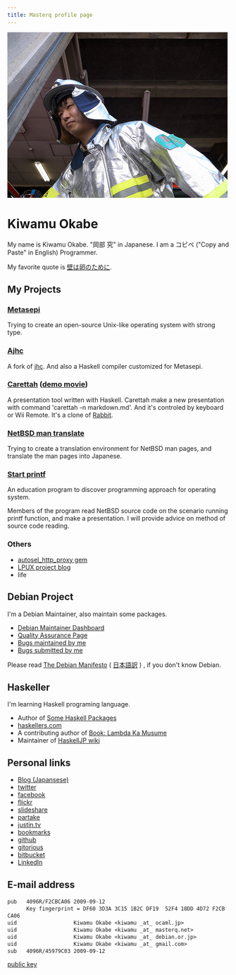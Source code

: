 ```yaml
---
title: Masterq profile page
---
```


<div class="figure">
<img alt="my face" src="images/kaketuke-masyo.jpg" onmouseover="this.src='images/yatta-ru.jpg';" onmouseout="this.src='images/kaketuke-masyo.jpg'" />
</div>

# Kiwamu Okabe

My name is Kiwamu Okabe. "岡部 究" in Japanese.
I am a コピペ ("Copy and Paste" in English) Programmer.

My favorite quote is
[壁は卵のために](http://www.haaretz.com/hasen/spages/1064909.html).

## My Projects

### [Metasepi](http://metasepi.org)

Trying to create an open-source Unix-like operating system with strong type.

### [Ajhc](http://ajhc.masterq.net)

A fork of [jhc](http://repetae.net/computer/jhc/).
And also a Haskell compiler customized for Metasepi.

### [Carettah](http://carettah.masterq.net) ([demo movie](http://vimeo.com/channels/carettah))

A presentation tool written with Haskell.
Carettah make a new presentation with command 'carettah -n markdown.md'.
And it's controled by keyboard or Wii Remote.
It's a clone of [Rabbit](http://rabbit-shockers.org/).

### [NetBSD man translate](http://netbsdman.masterq.net/)

Trying to create a translation environment for NetBSD man pages,
and translate the man pages into Japanese.

### [Start printf](http://start_printf.masterq.net/)

An education program to discover programming approach for operating system.

Members of the program read NetBSD source code on the scenario running printf function, and make a presentation.
I will provide advice on method of source code reading.

### Others

* [autosel_http_proxy gem](http://rubygems.org/gems/autosel_http_proxy)
* [LPUX project blog](http://lpux.wordpress.com/)
* life

## Debian Project

I'm a Debian Maintainer, also maintain some packages.

* [Debian Maintainer Dashboard](http://udd.debian.org/dmd.cgi?email=kiwamu%40debian.or.jp)
* [Quality Assurance Page](http://qa.debian.org/developer.php?login=kiwamu%40debian.or.jp)
* [Bugs maintained by me](http://bugs.debian.org/cgi-bin/pkgreport.cgi?maint=kiwamu@debian.or.jp)
* [Bugs submitted by me](http://bugs.debian.org/cgi-bin/pkgreport.cgi?submitter=kiwamu@debian.or.jp)

Please read
[The Debian Manifesto](http://www.debian.org/doc/manuals/project-history/ap-manifesto.html)
(
[日本語訳](http://www.debian.org/doc/manuals/project-history/ap-manifesto.ja.html)
)
, if you don't know Debian.

## Haskeller

I'm learning Haskell programing language.

* Author of [Some Haskell Packages](http://hackage.haskell.org/user/KiwamuOkabe)
* [haskellers.com](http://www.haskellers.com/user/734)
* A contributing author of [Book: Lambda Ka Musume](http://www.paraiso-lang.org/ikmsm/)
* Maintainer of [HaskellJP wiki](http://wiki.haskell.jp/)

## Personal links

* [Blog (Japansese)](http://d.masterq.net/)
* [twitter](https://twitter.com/masterq_teokure)
* [facebook](http://www.facebook.com/kiwamu)
* [flickr](http://www.flickr.com/photos/masterq/)
* [slideshare](http://www.slideshare.net/master_q)
* [partake](http://partake.in/users/b9b38f3f-374f-4ec3-86ab-de232d08e450)
* [justin.tv](http://www.justin.tv/kiwamu/videos)
* [bookmarks](http://b.hatena.ne.jp/masterq/)
* [github](https://github.com/master-q)
* [gitorious](https://gitorious.org/~masterq)
* [bitbucket](https://bitbucket.org/masterq)
* [LinkedIn](http://www.linkedin.com/in/masterq)

## E-mail address

~~~
pub   4096R/F2CBCA06 2009-09-12
      Key fingerprint = DF60 3D3A 3C15 1B2C DF19  52F4 18DD 4D72 F2CB CA06
uid                  Kiwamu Okabe <kiwamu _at_ ocaml.jp>
uid                  Kiwamu Okabe <kiwamu _at_ masterq.net>
uid                  Kiwamu Okabe <kiwamu _at_ debian.or.jp>
uid                  Kiwamu Okabe <kiwamu _at_ gmail.com>
sub   4096R/45979C03 2009-09-12
~~~

[public key](/keys/F2CBCA06.asc)
